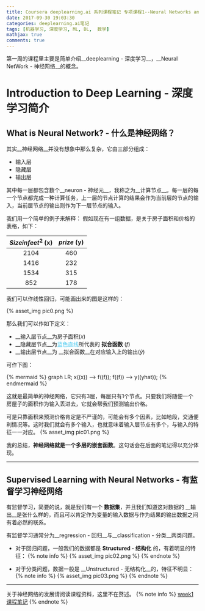 ```yaml
---
title: Coursera deeplearning.ai 系列课程笔记 专项课程1--Neural Networks and Deep Learning_week1
date: 2017-09-30 19:03:30
categories: deeplearning.ai笔记
tags: [机器学习, 深度学习, ML, DL,  数学]
mathjax: true
comments: true
---
```


第一周的课程里主要是简单介绍__deeplearning - 深度学习__，__Neural NetWork - 神经网络__的概念。

<!--more-->

# Introduction to Deep Learning - 深度学习简介
## What is Neural Network? - 什么是神经网络？
其实__神经网络__并没有想象中那么复杂，它由三部分组成：
* 输入层
* 隐藏层
* 输出层

其中每一层都包含数个__neuron - 神经元__，我称之为__计算节点__。每一层的每一个节点都完成一种计算任务，上一层的节点计算的结果会作为当前层的节点的输入，当前层节点的输出则作为下一层节点的输入。

我们用一个简单的例子来解释：
假如现在有一组数据，是关于房子面积和价格的表格，如下：

|$Size in feet^{2}$ (x)|$prize$ (y)|
|:---:|:---:|
|2104|460|
|1416|232|
|1534|315|
|852|178|

我们可以作线性回归，可能画出来的图是这样的：

{% asset_img pic0.png %}

那么我们可以作如下定义：
* __输入层节点__为房子面积$(x)$
* __隐藏层节点__为<font color="#50ccf1">蓝色直线</font>所代表的 __拟合函数__ $(f)$
* __输出层节点__为 __拟合函数__在对应输入上的输出$(\hat{y})$

可作下图：

{% mermaid %}
graph LR;
    x((x)) --> f((f));
    f((f)) --> y((yhat));
{% endmermaid %}

这就是最简单的神经网络，它只有$3$层，每层只有$1$个节点。只要我们将随便一个房屋子的面积作为输入丢进去，它就会帮我们预测输出价格。

可是只靠面积来预测价格肯定是不严谨的，可能会有多个因素，比如地段，交通便利情况等。这时我们就会有多个输入，也就意味着输入层节点有多个，与输入的特征一一对应。
{% asset_img pic01.png %}

我的总结，__神经网络就是一个多层的嵌套函数__。这句话会在后面的笔记得以充分体现。

---

## Supervised Learning with Neural Networks - 有监督学习神经网络
有监督学习，简要的说，就是我们有一个 __数据集__，并且我们知道这对数据的 __输出__是张什么样的，而且可以肯定作为变量的输入数据与作为结果的输出数据之间有着必然的联系。

有监督学习通常分为__regression - 回归__与__classification - 分类__两类问题。
* 对于回归问题，一般我们的数据都是 __Structured - 结构化__ 的，有着明显的特征：
{% note info %}
{% asset_img pic02.png %}
{% endnote %}

* 对于分类问题，数据一般是 __Unstructured - 无结构化__的，特征不明显：
{% note info %}
{% asset_img pic03.png %}
{% endnote %}

---
关于神经网络的发展请阅读课程资料，这里不在赘述。
{% note info %}
[week1课程笔记](https://github.com/tankeryang/Coursera-deeplearning.ai-lecture-note/tree/master/week1/PDF)
{% endnote %}